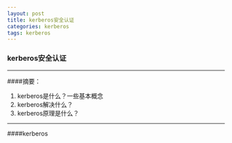 ```yaml
---
layout: post
title: kerberos安全认证
categories: kerberos
tags: kerberos
---
```


### kerberos安全认证

---

####摘要：
1. kerberos是什么？一些基本概念
2. kerberos解决什么？
3. kerberos原理是什么？

---

####kerberos